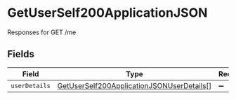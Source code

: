 # GetUserSelf200ApplicationJSON

Responses for GET /me


## Fields

| Field                                                                                                             | Type                                                                                                              | Required                                                                                                          | Description                                                                                                       |
| ----------------------------------------------------------------------------------------------------------------- | ----------------------------------------------------------------------------------------------------------------- | ----------------------------------------------------------------------------------------------------------------- | ----------------------------------------------------------------------------------------------------------------- |
| `userDetails`                                                                                                     | [GetUserSelf200ApplicationJSONUserDetails](../../models/operations/getuserself200applicationjsonuserdetails.md)[] | :heavy_minus_sign:                                                                                                | N/A                                                                                                               |